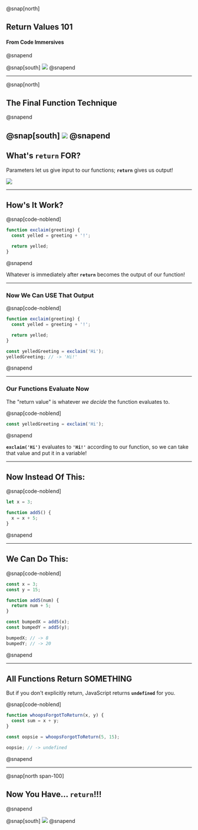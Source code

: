 @snap[north]
## Return Values 101
#### From Code Immersives
@snapend

@snap[south]
![](https://www.codeimmersives.com/wp-content/uploads/2019/09/cropped-CodeImmersives_Logo_RGB_NYC_BW-3.png)
@snapend

---

@snap[north]
## The Final Function Technique
@snapend

@snap[south]
![](https://media.moddb.com/images/downloads/1/60/59795/return_6.jpg)
@snapend
---

## What's `return` FOR?

Parameters let us give input to our functions; **`return`** gives us output!

![](http://pluspng.com/img-png/input-output-machine-png-asynchronous-1600.png)

---

## How's It Work?

@snap[code-noblend]
```javascript
function exclaim(greeting) {
  const yelled = greeting + '!';

  return yelled;
}
```
@snapend

Whatever is immediately after **`return`** becomes the output of our function!

---

### Now We Can USE That Output

@snap[code-noblend]
```javascript
function exclaim(greeting) {
  const yelled = greeting + '!';

  return yelled;
}

const yelledGreeting = exclaim('Hi');
yelledGreeting; // -> 'Hi!'
```
@snapend

---

### Our Functions Evaluate Now

The "return value" is whatever *we decide* the function evaluates to.

@snap[code-noblend]
```javascript
const yelledGreeting = exclaim('Hi');
```
@snapend

**`exclaim('Hi')`** evaluates to **`'Hi!'`** according to our function, so we can take that value and put it in a variable!

---

## Now Instead Of This:

@snap[code-noblend]
```javascript
let x = 3;

function add5() {
  x = x + 5;
}
```
@snapend

---

## We Can Do This:

@snap[code-noblend]
```javascript
const x = 3;
const y = 15;

function add5(num) {
  return num + 5;
}

const bumpedX = add5(x);
const bumpedY = add5(y);

bumpedX; // -> 8
bumpedY; // -> 20
```
@snapend

---

## All Functions Return SOMETHING

But if you don't explicitly return, JavaScript returns **`undefined`** for you.

@snap[code-noblend]
```javascript
function whoopsForgotToReturn(x, y) {
  const sum = x + y;
}

const oopsie = whoopsForgotToReturn(5, 15);

oopsie; // -> undefined
```
@snapend

---
@snap[north span-100]
## Now You Have... **`return`**!!!
@snapend

@snap[south]
![](https://thumbs.gfycat.com/FaithfulLawfulKusimanse-max-1mb.gif)
@snapend